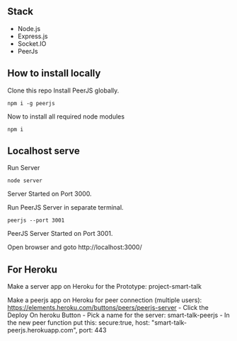 ## Stack

- Node.js
- Express.js
- Socket.IO
- PeerJs

## How to install locally

Clone this repo
Install PeerJS globally.

    npm i -g peerjs

Now to install all required node modules

    npm i

## Localhost serve

Run Server

    node server

Server Started on Port 3000.

Run PeerJS Server in separate terminal.

    peerjs --port 3001

PeerJS Server Started on Port 3001.

Open browser and goto http://localhost:3000/

## For Heroku

Make a server app on Heroku for the Prototype: project-smart-talk

Make a peerjs app on Heroku for peer connection (multiple users):
https://elements.heroku.com/buttons/peers/peerjs-server - Click the Deploy On heroku Button - Pick a name for the server: smart-talk-peerjs - In the new peer function put this: secure:true,
host: "smart-talk-peerjs.herokuapp.com",
port: 443
